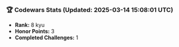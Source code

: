 ### 🏆 Codewars Stats (Updated: 2025-03-14 15:08:01 UTC)

- **Rank:** 8 kyu
- **Honor Points:** 3
- **Completed Challenges:** 1
